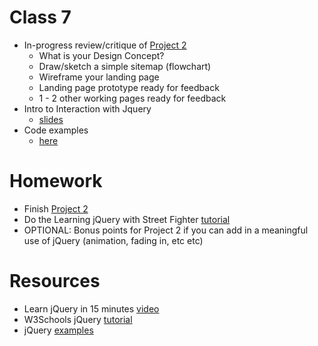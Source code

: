 # Class 7

* In-progress review/critique of [Project 2](/projects/Project2.md)
	* What is your Design Concept?
	* Draw/sketch a simple sitemap (flowchart)
	* Wireframe your landing page
	* Landing page prototype ready for feedback
	* 1 - 2 other working pages ready for feedback
* Intro to Interaction with Jquery
	* [slides](/slides/jquery.pdf)
* Code examples
	* [here](/classes/class7_code/jQuery_code)

# Homework
* Finish [Project 2](/projects/Project2.md) 
* Do the Learning jQuery with Street Fighter [tutorial](https://www.thinkful.com/learn/intro-to-jquery/)
* OPTIONAL: Bonus points for Project 2 if you can add in a meaningful use of jQuery (animation, fading in, etc etc)

# Resources
* Learn jQuery in 15 minutes [video](https://www.youtube.com/watch?v=v-RC3kJCL4c)
* W3Schools jQuery [tutorial](https://www.w3schools.com/jquery/)
* jQuery [examples](https://www.w3schools.com/jquery/jquery_examples.asp)
